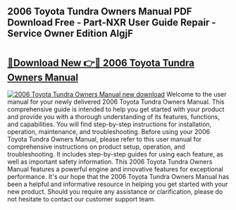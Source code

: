 ## 2006 Toyota Tundra Owners Manual PDF Download Free - Part-NXR User Guide Repair - Service Owner Edition AlgjF

# <h2><a href="http://bc26904.oget.top/?id=2006+Toyota+Tundra+Owners+Manual">🔗Download New 👉🔴 2006 Toyota Tundra Owners Manual</a></h2>

[![2006 Toyota Tundra Owners Manual new download](https://i.imgur.com/5g1atiW.png)](http://bc26904.oget.top/?id=2006+Toyota+Tundra+Owners+Manual)
Welcome to the user manual for your newly delivered 2006 Toyota Tundra Owners Manual. This comprehensive guide is intended to help you get started with your product and provide you with a thorough understanding of its features, functions, and capabilities. You will find step-by-step instructions for installation, operation, maintenance, and troubleshooting. Before using your 2006 Toyota Tundra Owners Manual, please refer to this user manual for comprehensive instructions on product setup, operation, and troubleshooting. It includes step-by-step guides for using each feature, as well as important safety information. This 2006 Toyota Tundra Owners Manual features a powerful engine and innovative features for exceptional performance. It's our hope that the 2006 Toyota Tundra Owners Manual has been a helpful and informative resource in helping you get started with your new product. Should you require any assistance or clarification, please do not hesitate to contact our customer support team.

